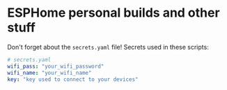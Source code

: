 ESPHome personal builds and other stuff
=======================================

Don't forget about the `secrets.yaml` file! Secrets used in these scripts:

```yaml
# secrets.yaml
wifi_pass: "your_wifi_password"
wifi_name: "your_wifi_name"
key: "key used to connect to your devices"
```
